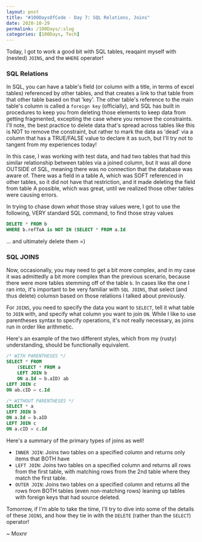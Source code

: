 ```yaml
---
layout: post
title: "#100DaysOfCode - Day 7: SQL Relations, Joins"
date: 2020-10-29
permalink: /100Days/:slug
categories: [100Days, Tech]
---
```


Today, I got to work a good bit with SQL tables, reaqaint myself with (nested) `JOINS`, and the `WHERE` operator!

### SQL Relations

In SQL, you can have a table's field (or column with a title, in terms of excel tables) referenced by other tables, and that creates a link to that table from that other table based on that 'key'. The other table's reference to the main table's column is called a `foreign key` (officially), and SQL has built in procedures to keep you from deleting those elements to keep data from getting fragmented, excepting the case where you remove the constraints. I'll note, the best practice to delete data that's spread across tables like this is NOT to remove the constraint, but rather to mark the data as 'dead' via a column that has a TRUE/FALSE value to declare it as such, but I'll try not to tangent from my experiences today!

In this case, I was working with test data, and had two tables that had this similar relationship between tables via a joined column, but it was all done OUTSIDE of SQL, meaning there was no connection that the database was aware of. There was a field in a table A, which was SOFT referenced in other tables, so it did not have that restriction, and it made deleting the field from table A possible, which was great, until we realized those other tables were causing errors.

In trying to chase down *what* those stray values were, I got to use the following, VERY standard SQL command, to find those stray values

```SQL
DELETE * FROM b
WHERE b.refToA is NOT IN (SELECT * FROM a.Id
```

... and ultimately delete them =)

### SQL JOINS

Now, occasionally, you may need to get a bit more complex, and in my case it was admittedly a bit more complex than the previous scenario, because there were more tables stemming off of the table `b`. In cases like the one I ran into, it's important to be very familiar with `SQL JOINS`, that select (and thus delete) columsn based on those relations I talked about previously.

For `JOINS`, you need to specify the data you want to `SELECT`, tell it what table to `JOIN` with, and specify what column you want to join `ON`. While I like to use parentheses syntax to specify operations, it's not really necessary, as joins run in order like arithmetic.

Here's an example of the two different styles, which from my (rusty) understanding, should be functionally equivalent.

```SQL
/* WITH PARENTHESES */
SELECT * FROM 
    (SELECT * FROM a
    LEFT JOIN b
    ON a.Id = b.aID) ab
LEFT JOIN c
ON ab.cID = c.Id

/* WITHOUT PARENTHESES */
SELECT * a
LEFT JOIN b
ON a.Id = b.aID
LEFT JOIN c
ON a.cID = c.Id
```

Here's a summary of the primary types of joins as well!

- `INNER JOIN`: Joins two tables on a specified column and returns only items that BOTH have
- `LEFT JOIN`: Joins two tables on a specified column and returns all rows from the first table, with matching rows from the 2nd table where they match the first table.
- `OUTER JOIN`: Joins two tables on a specified column and returns all the rows from BOTH tables (even non-matching rows)
leaning up tables with foreign keys that had source deleted.

Tomorrow, if I'm able to take the time, I'll try to dive into some of the details of these `JOINS`, and how they tie in with the `DELETE` (rather than the `SELECT`) operator!

~ Moxnr
